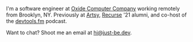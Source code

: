 I'm a software engineer at [Oxide Computer Company](https://oxide.computer) working remotely from Brooklyn, NY. Previously at [Artsy](https://www.artsy.net), [Recurse](https://www.recurse.com/) '21 alumni, and co-host of the [devtools.fm](https://devtools.fm) podcast.

Want to chat? Shoot me an email at hi@just-be.dev.
